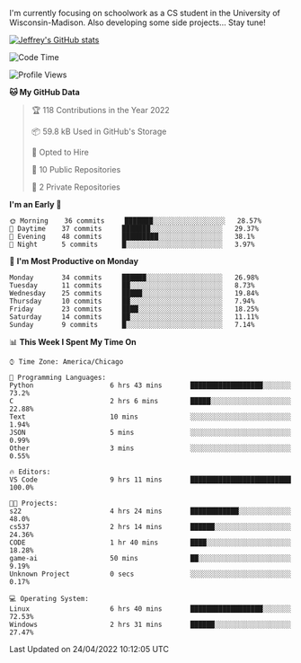 

I'm currently focusing on schoolwork as a CS student in the University of Wisconsin-Madison.
Also developing some side projects...
Stay tune!

<!-- [![wakatime](https://wakatime.com/badge/user/99a12255-d5fa-4530-a56f-b1f6efe8669d.svg?style=for-the-badge)](https://wakatime.com/@99a12255-d5fa-4530-a56f-b1f6efe8669d) -->

[![Jeffrey's GitHub stats](https://github-readme-stats.vercel.app/api?username=slijeff&count_private=true&show_icons=true)](https://github.com/anuraghazra/github-readme-stats)

<!-- [![Jeffrey's wakatime stats](https://github-readme-stats.vercel.app/api/wakatime?username=slijeff&custom_title=Coding+Time+Last+Week)](https://github.com/slijeff/github-readme-stats) -->

<!-- [![Top Langs](https://github-readme-stats.vercel.app/api/top-langs/?username=slijeff&count_private=true&langs_count=8&hide=javascript&custom_title=Repo+Languages)](https://github.com/anuraghazra/github-readme-stats) -->

<!--START_SECTION:waka-->
![Code Time](http://img.shields.io/badge/Code%20Time-28%20hrs%2039%20mins-blue)

![Profile Views](http://img.shields.io/badge/Profile%20Views-78-blue)

**🐱 My GitHub Data** 

> 🏆 118 Contributions in the Year 2022
 > 
> 📦 59.8 kB Used in GitHub's Storage 
 > 
> 💼 Opted to Hire
 > 
> 📜 10 Public Repositories 
 > 
> 🔑 2 Private Repositories  
 > 
**I'm an Early 🐤** 

```text
🌞 Morning    36 commits     ███████░░░░░░░░░░░░░░░░░░   28.57% 
🌆 Daytime    37 commits     ███████░░░░░░░░░░░░░░░░░░   29.37% 
🌃 Evening    48 commits     █████████░░░░░░░░░░░░░░░░   38.1% 
🌙 Night      5 commits      █░░░░░░░░░░░░░░░░░░░░░░░░   3.97%

```
📅 **I'm Most Productive on Monday** 

```text
Monday       34 commits     ██████░░░░░░░░░░░░░░░░░░░   26.98% 
Tuesday      11 commits     ██░░░░░░░░░░░░░░░░░░░░░░░   8.73% 
Wednesday    25 commits     █████░░░░░░░░░░░░░░░░░░░░   19.84% 
Thursday     10 commits     ██░░░░░░░░░░░░░░░░░░░░░░░   7.94% 
Friday       23 commits     ████░░░░░░░░░░░░░░░░░░░░░   18.25% 
Saturday     14 commits     ██░░░░░░░░░░░░░░░░░░░░░░░   11.11% 
Sunday       9 commits      █░░░░░░░░░░░░░░░░░░░░░░░░   7.14%

```


📊 **This Week I Spent My Time On** 

```text
⌚︎ Time Zone: America/Chicago

💬 Programming Languages: 
Python                   6 hrs 43 mins       ██████████████████░░░░░░░   73.2% 
C                        2 hrs 6 mins        █████░░░░░░░░░░░░░░░░░░░░   22.88% 
Text                     10 mins             ░░░░░░░░░░░░░░░░░░░░░░░░░   1.94% 
JSON                     5 mins              ░░░░░░░░░░░░░░░░░░░░░░░░░   0.99% 
Other                    3 mins              ░░░░░░░░░░░░░░░░░░░░░░░░░   0.55%

🔥 Editors: 
VS Code                  9 hrs 11 mins       █████████████████████████   100.0%

🐱‍💻 Projects: 
s22                      4 hrs 24 mins       ████████████░░░░░░░░░░░░░   48.0% 
cs537                    2 hrs 14 mins       ██████░░░░░░░░░░░░░░░░░░░   24.36% 
CODE                     1 hr 40 mins        ████░░░░░░░░░░░░░░░░░░░░░   18.28% 
game-ai                  50 mins             ██░░░░░░░░░░░░░░░░░░░░░░░   9.19% 
Unknown Project          0 secs              ░░░░░░░░░░░░░░░░░░░░░░░░░   0.17%

💻 Operating System: 
Linux                    6 hrs 40 mins       ██████████████████░░░░░░░   72.53% 
Windows                  2 hrs 31 mins       ██████░░░░░░░░░░░░░░░░░░░   27.47%

```


 Last Updated on 24/04/2022 10:12:05 UTC
<!--END_SECTION:waka-->

